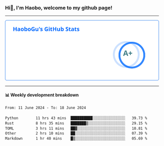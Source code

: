 <!--<h2 align="center"> Hi👋, I'm Haobo, welcome to my github page! </h2>-->
### Hi👋, I'm Haobo, welcome to my github page!
-------

<img href="https://github.com/HaoboGu" src="assets/stats.svg" alt="github stats" /> 

-------

#### 📊 **Weekly development breakdown**
<!--START_SECTION:waka-->

```txt
From: 11 June 2024 - To: 18 June 2024

Python        11 hrs 43 mins  ██████████░░░░░░░░░░░░░░░   39.73 %
Rust          8 hrs 35 mins   ███████▒░░░░░░░░░░░░░░░░░   29.15 %
TOML          3 hrs 11 mins   ██▓░░░░░░░░░░░░░░░░░░░░░░   10.81 %
Other         2 hrs 10 mins   ██░░░░░░░░░░░░░░░░░░░░░░░   07.39 %
Markdown      1 hr 40 mins    █▒░░░░░░░░░░░░░░░░░░░░░░░   05.69 %
```

<!--END_SECTION:waka-->
<!--
backup url: https://github-readme-status-dusky-ten.vercel.app/api?username=HaoboGu&count_private=true&show_icons=true&theme=transparent&border_color=2f80ed
-->
<!--
**HaoboGu/HaoboGu** is a ✨ _special_ ✨ repository because its `README.md` (this file) appears on your GitHub profile.

Here are some ideas to get you started:

- 🔭 I’m currently working on AI-assisted programming tools
- 🌱 I’m currently learning ...
- 👯 I’m looking to collaborate on ...
- 🤔 I’m looking for help with ...
- 💬 Ask me about ...
- 📫 How to reach me: ...
- 😄 Pronouns: ...
- ⚡ Fun fact: ...
-->

